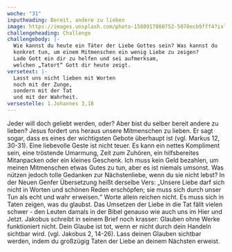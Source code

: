 ```yaml
---
woche: "31"
inputheading: Bereit, andere zu lieben
image: https://images.unsplash.com/photo-1580917080752-5070ecb9fff4?ixlib=rb-1.2.1&ixid=eyJhcHBfaWQiOjEyMDd9&auto=format&fit=crop&w=634&q=80
challengeheading: Challenge
challengebody: |-
  Wie kannst du heute ein Täter der Liebe Gottes sein? Was kannst du
  konkret tun, um einem Mitmenschen ein wenig Liebe zu zeigen?
  Lade Gott ein dir zu helfen und sei aufmerksam,
  welchen „Tatort“ Gott dir heute zeigt.
versetext: |-
  Lasst uns nicht lieben mit Worten
  noch mit der Zunge,
  sondern mit der Tat
  und mit der Wahrheit.
versestelle: 1.Johannes 3,18
---
```

Jeder will doch geliebt werden, oder?
Aber bist du selber bereit andere zu
lieben? Jesus fordert uns heraus unsere
Mitmenschen zu lieben. Er sagt sogar,
dass es eines der wichtigsten Gebote
überhaupt ist (vgl. Markus 12, 30-31).
Eine liebevolle Geste ist nicht teuer. Es
kann ein nettes Kompliment sein, eine
tröstende Umarmung, Zeit zum Zuhören,
ein hilfsbereites Mitanpacken oder ein
kleines Geschenk. Ich muss kein Geld
bezahlen, um meinen Mitmenschen
etwas Gutes zu tun, aber es ist niemals
umsonst.
Was nützen jedoch tolle Gedanken zur
Nächstenliebe, wenn du sie nicht lebst?
In der Neuen Genfer Übersetzung heißt
derselbe Vers: „Unsere Liebe darf sich
nicht in Worten und schönen Reden erschöpfen;
sie muss sich durch unser Tun
als echt und wahr erweisen.“ Worte allein
reichen nicht. Es muss sich in Taten
zeigen, was du glaubst. Das Umsetzen
der Liebe in die Tat fällt vielen schwer -
den Leuten damals in der Bibel genauso
wie auch uns im Hier und Jetzt. Jakobus
schreibt in seinem Brief noch krasser:
Glauben ohne Werke funktioniert nicht.
Dein Glaube ist tot, wenn er nicht durch
dein Handeln sichtbar wird. (vgl. Jakobus
2, 14-26). Lass deinen Glauben sichtbar
werden, indem du großzügig Taten der
Liebe an deinem Nächsten erweist.